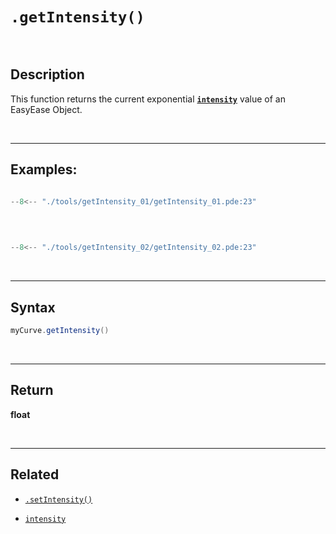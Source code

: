 # **`.getIntensity()`**

<br>

## Description

This function returns the current exponential [**`intensity`**](../globalParameters.md#intensity) value of an EasyEase Object.


<br>

---

## Examples:

```java hl_lines="7-9"  title="getIntensity_01.pde"

--8<-- "./tools/getIntensity_01/getIntensity_01.pde:23"

```
<br>

```java hl_lines="7-9"  title="getIntensity_02.pde"

--8<-- "./tools/getIntensity_02/getIntensity_02.pde:23"

```
<br>

---

## Syntax

```java
myCurve.getIntensity()

```
<br>

---

## Return

**float**

<br>

---

## Related


- [`.setIntensity()`](../tools/setIntensity.md)

- [`intensity`](../globalParameters.md#intensity)

<br>
